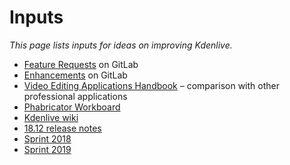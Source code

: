 # Inputs

*This page lists inputs for ideas on improving Kdenlive.*

* [Feature Requests](https://invent.kde.org/kde/kdenlive/issues?label_name%5B%5D=Feature+Request) on GitLab
* [Enhancements](https://invent.kde.org/kde/kdenlive/issues?label_name%5B%5D=Enhancement&state=opened) on GitLab
* [Video Editing Applications Handbook](https://kdenlive.org/en/video-editing-applications-handbook/) – comparison with other professional applications
* [Phabricator Workboard](https://phabricator.kde.org/project/view/40/)
* [Kdenlive wiki](https://community.kde.org/Kdenlive)
* [18.12 release notes](https://community.kde.org/Kdenlive/Development/ReleaseNotes-18.12)
* [Sprint 2018](https://kdenlive.org/en/2018/05/kdenlive-paris-sprint-lgm-report/)
* [Sprint 2019](https://kdenlive.org/en/2019/03/sprint-2019-in-lyon/)
